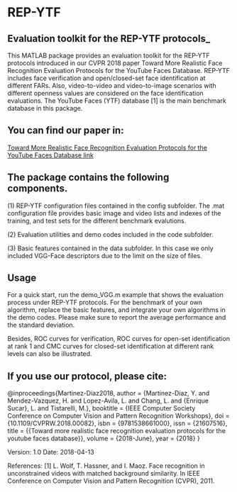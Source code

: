 # REP-YTF

## Evaluation toolkit for the REP-YTF protocols_

This MATLAB package provides an evaluation toolkit for the REP-YTF protocols introduced in our CVPR 2018 paper Toward More Realistic Face Recognition Evaluation Protocols for the YouTube Faces Database. REP-YTF includes face verification and open/closed-set face identification at different FARs. Also, video-to-video and video-to-image scenarios with different openness values are considered on the face identification evaluations. The YouTube Faces (YTF) database [1] is the main benchmark database in this package. 

## You can find our paper in:

[Toward More Realistic Face Recognition Evaluation Protocols for the YouTube Faces Database link](https://github.com/leonardochang36/repo/REP-YTF/paper/Toward_More_Realistic_CVPR_2018_paper.pdf)

## The package contains the following components.

(1) REP-YTF configuration files contained in the config subfolder. The .mat configuration file provides basic image and video lists and indexes of the training, and test sets for the different benchmark evalutions.

(2) Evaluation utilities and demo codes included in the code subfolder.

(3) Basic features contained in the data subfolder. In this case we only included VGG-Face descriptors due to the limit on the size of files. 

## Usage

For a quick start, run the demo_VGG.m example that shows the evaluation process under REP-YTF protocols. For the benchmark of your own algorithm, replace the basic features, and integrate your own algorithms in the demo codes. Please make sure to report the average performance and the standard deviation.

Besides, ROC curves for verification, ROC curves for open-set identification at rank 1 and CMC curves for closed-set identification at different rank levels can also be illustrated. 

## If you use our protocol, please cite:

@inproceedings{Martinez-Diaz2018, 
author = {Martinez-Diaz, Y. and Mendez-Vazquez, H. and Lopez-Avila, L. and Chang, L. and {Enrique Sucar}, L. and Tistarelli, M.},
booktitle = {IEEE Computer Society Conference on Computer Vision and Pattern Recognition Workshops},
doi = {10.1109/CVPRW.2018.00082},
isbn = {9781538661000},
issn = {21607516},
title = {{Toward more realistic face recognition evaluation protocols for the youtube faces database}},
volume = {2018-June},
year = {2018}
}

Version: 1.0
Date: 2018-04-13

References:
[1] L. Wolf, T. Hassner, and I. Maoz. Face recognition in unconstrained videos with matched background similarity. In IEEE Conference on Computer Vision and Pattern Recognition (CVPR), 2011.
